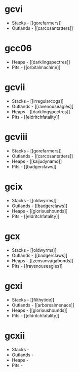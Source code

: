 # gcvi

* Stacks - [[gorefarmers]]
* Outlands - [[carcosantatters]]


# gcc06

* Heaps - [[darklingspectres]]
* Pits - [[orbitalmachine]]

# gcvii

* Stacks - [[irregularcogs]]
* Outlands - [[ravenouseagles]]
* Heaps - [[darklingspectres]]
* Pits - [[eldritchfatality]]

# gcviii

* Stacks - [[gorefarmers]]
* Outlands - [[carcosantatters]]
* Heaps - [[kaijudynamo]]
* Pits - [[badgerclaws]]

# gcix

* Stacks - [[oldwyrms]]
* Outlands - [[badgerclaws]]
* Heaps - [[glorioushounds]]
* Pits - [[eldritchfatality]]

# gcx

* Stacks - [[oldwyrms]]
* Outlands - [[badgerclaws]]
* Heaps - [[zensunvagabonds]]
* Pits - [[ravenouseagles]]

# gcxi

* Stacks - [[filthytide]]
* Outlands - [[arborealmenace]]
* Heaps - [[glorioushounds]]
* Pits - [[eldritchfatality]]

# gcxii

* Stacks - 
* Outlands - 
* Heaps - 
* Pits - 
